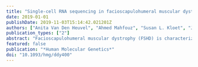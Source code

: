 ```yaml
---
title: "Single-cell RNA sequencing in facioscapulohumeral muscular dystrophy disease etiology and development"
date: 2019-01-01
publishDate: 2019-11-03T15:14:42.021201Z
authors: ["Anita Van Den Heuvel", "Ahmed Mahfouz", "Susan L. Kloet", "Judit Balog", "Baziel G.M. Van Engelen", "Rabi Tawil", "Stephen J. Tapscott", "Silvère M. Van Der Maarel"]
publication_types: ["2"]
abstract: "Facioscapulohumeral muscular dystrophy (FSHD) is characterized by sporadic de-repression of the transcription factor DUX4 in skeletal muscle. DUX4 activates a cascade of muscle disrupting events, eventually leading to muscle atrophy and apoptosis. Yet, how sporadic DUX4 expression leads to the generalized muscle wasting remains unclear. Transcriptome analyses have systematically been challenged by the majority of nuclei being DUX4neg, weakening the DUX4 transcriptome signature. Moreover, DUX4 has been shown to be expressed in a highly dynamic burst-like manner, likely resulting in the detection of the downstream cascade of events long after DUX4 expression itself has faded. Identifying the FSHD transcriptome in individual cells and unraveling the cascade of events leading to FSHD development may therefore provide important insights in the disease process.We employed single-cell RNA sequencing, combined with pseudotime trajectory modeling, to study FSHD disease etiology and cellular progression in human primary myocytes.We identified a small FSHD-specific cell population in all tested patient-derived cultures and detected new genes associated with DUX4 de-repression.We furthermore generated an FSHD cellular progression model, ref lecting both the early burst-like DUX4 expression as well as the downstream activation of various FSHD-associated pathways, which allowed us to correlate DUX4 expression signature dynamics with that of regulatory complexes, thereby facilitating the prioritization of epigenetic targets for DUX4 silencing. Single-cell transcriptomics combined with pseudotime modeling thus holds valuable information on FSHD disease etiology and progression that can potentially guide biomarker and target selection for therapy."
featured: false
publication: "*Human Molecular Genetics*"
doi: "10.1093/hmg/ddy400"
---
```


